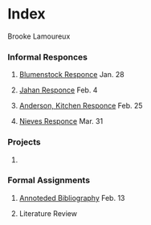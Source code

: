 # Index

Brooke Lamoureux

### Informal Responces

1. [Blumenstock Responce](https://bmlamoureux.github.io/workshop/blumenstock) Jan. 28 

2. [Jahan Responce](https://bmlamoureux.github.io/workshop/jahan) Feb. 4

3. [Anderson, Kitchen Responce](https://bmlamoureux.github.io/workshop/AndersonKitchen) Feb. 25

4. [Nieves Responce](https://bmlamoureux.github.io/workshop/nieves) Mar. 31
### Projects

1. 

### Formal Assignments 

1. [Annoteded Bibliography](https://bmlamoureux.github.io/workshop/Assignment%201) Feb. 13

2. Literature Review
